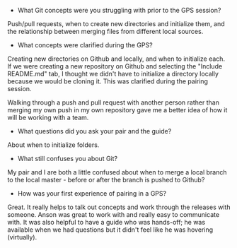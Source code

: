* What Git concepts were you struggling with prior to the GPS session?

Push/pull requests, when to create new directories and initialize them, and the relationship between merging files from different local sources.

* What concepts were clarified during the GPS?

Creating new directories on Github and locally, and when to initialize each. If we were creating a new repository on Github and selecting the "Include README.md" tab, I thought we didn't have to initialize a directory locally because we would be cloning it. This was clarified during the pairing session.

Walking through a push and pull request with another person rather than merging my own push in my own repository gave me a better idea of how it will be working with a team.

* What questions did you ask your pair and the guide?

About when to initialize folders.

* What still confuses you about Git?

My pair and I are both a little confused about when to merge a local branch to the local master - before or after the branch is pushed to Github?

* How was your first experience of pairing in a GPS?

Great. It really helps to talk out concepts and work through the releases with someone. Anson was great to work with and really easy to communicate with. It was also helpful to have a guide who was hands-off; he was available when we had questions but it didn't feel like he was hovering (virtually).
